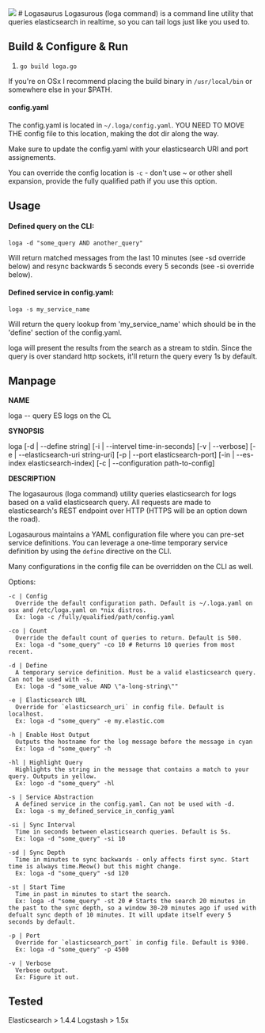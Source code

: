 <img style="float: center;" src="https://www.dropbox.com/s/y2il1agv7j8ck88/logasaurus.png?dl=0">
# Logasaurus 
Logasurous (loga command) is a command line utility that queries elasticsearch in realtime, so you can tail logs just like you used to. 

## Build & Configure & Run

1. ```go build loga.go```

If you're on OSx I recommend placing the build binary in `/usr/local/bin` or somewhere else in your $PATH. 

#### config.yaml
The config.yaml is located in ```~/.loga/config.yaml```. YOU NEED TO MOVE THE config file to this location, making the dot dir along the way.

Make sure to update the config.yaml with your elasticsearch URI and port assignements.

You can override the config location is `-c` - don't use ~ or other shell expansion, provide the fully qualified path if you use this option.

## Usage

#### Defined query on the CLI:

```loga -d "some_query AND another_query"```

Will return matched messages from the last 10 minutes (see -sd override below) and resync backwards 5 seconds every 5 seconds (see -si override below).

#### Defined service in config.yaml:

```loga -s my_service_name```

Will return the query lookup from 'my_service_name' which should be in the 'define' section of the config.yaml.

loga will present the results from the search as a stream to stdin. Since the query is over standard http sockets, it'll return the query every 1s by default.

## Manpage

**NAME**
  
loga -- query ES logs on the CL

**SYNOPSIS**

loga [-d | --define string] [-i | --intervel time-in-seconds] [-v | --verbose] [-e | --elasticsearch-uri string-uri] [-p | --port elasticsearch-port] [-in | --es-index elasticsearch-index] [-c | --configuration path-to-config]

**DESCRIPTION**

The logasaurous (loga command) utility queries elasticsearch for logs based on a valid elasticsearch query. All requests are made to elasticsearch's REST endpoint over HTTP (HTTPS will be an option down the road). 

Logasaurous maintains a YAML configuration file where you can pre-set service definitions. You can leverage a one-time temporary service definition by using the ```define``` directive on the CLI.  

Many configurations in the config file can be overridden on the CLI as well. 

  Options:

    -c | Config 
      Override the default configuration path. Default is ~/.loga.yaml on osx and /etc/loga.yaml on *nix distros. 
      Ex: loga -c /fully/qualified/path/config.yaml

    -co | Count 
      Override the default count of queries to return. Default is 500.
      Ex: loga -d "some_query" -co 10 # Returns 10 queries from most recent. 

    -d | Define 
      A temporary service definition. Must be a valid elasticsearch query. Can not be used with -s.
      Ex: loga -d "some_value AND \"a-long-string\""

    -e | Elasticsearch URL
      Override for `elasticsearch_uri` in config file. Default is localhost.
      Ex: loga -d "some_query" -e my.elastic.com

    -h | Enable Host Output
      Outputs the hostname for the log message before the message in cyan
      Ex: loga -d "some_query" -h

    -hl | Highlight Query
      Highlights the string in the message that contains a match to your query. Outputs in yellow.
      Ex: logo -d "some_query" -hl

    -s | Service Abstraction
      A defined service in the config.yaml. Can not be used with -d.
      Ex: loga -s my_defined_service_in_config_yaml

    -si | Sync Interval 
      Time in seconds between elasticsearch queries. Default is 5s.
      Ex: loga -d "some_query" -si 10

    -sd | Sync Depth
      Time in minutes to sync backwards - only affects first sync. Start time is always time.Meow() but this might change. 
      Ex: loga -d "some_query" -sd 120

    -st | Start Time
      Time in past in minutes to start the search.
      Ex: loga -d "some_query" -st 20 # Starts the search 20 minutes in the past to the sync depth, so a window 30-20 minutes ago if used with defualt sync depth of 10 minutes. It will update itself every 5 seconds by default.

    -p | Port
      Override for `elasticsearch_port` in config file. Default is 9300.       
      Ex: loga -d "some_query" -p 4500

    -v | Verbose 
      Verbose output.
      Ex: Figure it out. 

## Tested

Elasticsearch > 1.4.4
Logstash > 1.5x
